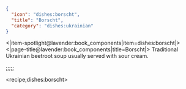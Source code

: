 ```json
{
  "icon": "dishes:borscht",
  "title": "Borscht",
  "category": "dishes:ukrainian"
}
```

<|item-spotlight@lavender:book_components|item=dishes:borscht|>
<|page-title@lavender:book_components|title=Borscht|>
Traditional Ukrainian beetroot soup usually served with sour cream.

;;;;;

<recipe;dishes:borscht>

